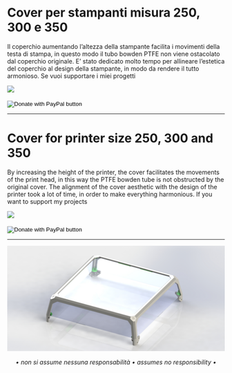 # Cover per stampanti misura 250, 300 e 350

Il coperchio aumentando l’altezza della stampante facilita i movimenti della testa di stampa, in questo modo il tubo bowden PTFE non viene ostacolato dal coperchio originale.
E’ stato dedicato molto tempo per allineare l’estetica del coperchio al design della stampante, in modo da rendere il tutto armonioso.
Se vuoi supportare i miei progetti

[![](https://www.paypalobjects.com/en_US/i/btn/btn_donate_LG.gif)](https://www.paypal.com/donate/?business=WEP7ZAT7WRN88&no_recurring=0&currency_code=EUR)
<form action="https://www.paypal.com/donate" method="post" target="_top">
<input type="hidden" name="business" value="WEP7ZAT7WRN88" />
<input type="hidden" name="no_recurring" value="0" />
<input type="hidden" name="currency_code" value="EUR" />
<input type="image" src="https://www.paypalobjects.com/en_US/i/btn/btn_donate_SM.gif" border="0" name="submit" title="PayPal - The safer, easier way to pay online!" alt="Donate with PayPal button" />
<img alt="" border="0" src="https://www.paypal.com/en_IT/i/scr/pixel.gif" width="1" height="1" />
</form>

---

# Cover for printer size 250, 300 and 350

By increasing the height of the printer, the cover facilitates the movements of the print head, in this way the PTFE bowden tube is not obstructed by the original cover.
The alignment of the cover aesthetic with the design of the printer took a lot of time, in order to make everything harmonious.
If you want to support my projects

[![](https://www.paypalobjects.com/en_US/i/btn/btn_donate_LG.gif)](https://www.paypal.com/donate/?business=WEP7ZAT7WRN88&no_recurring=0&currency_code=EUR)
<form action="https://www.paypal.com/donate" method="post" target="_top">
<input type="hidden" name="business" value="WEP7ZAT7WRN88" />
<input type="hidden" name="no_recurring" value="0" />
<input type="hidden" name="currency_code" value="EUR" />
<input type="image" src="https://www.paypalobjects.com/en_US/i/btn/btn_donate_SM.gif" border="0" name="submit" title="PayPal - The safer, easier way to pay online!" alt="Donate with PayPal button" />
<img alt="" border="0" src="https://www.paypal.com/en_IT/i/scr/pixel.gif" width="1" height="1" />
</form>

---

![1](/Image/Cover.jpg)

<p align="center"><em>• non si assume nessuna responsabilità • assumes no responsibility •</em></p>

